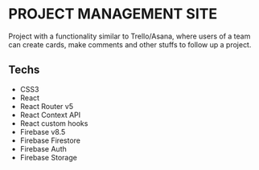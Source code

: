 # PROJECT MANAGEMENT SITE

Project with a functionality similar to Trello/Asana, where users of a team can create cards, make comments and other stuffs to follow up a project.

## Techs

- CSS3
- React
- React Router v5
- React Context API
- React custom hooks
- Firebase v8.5
- Firebase Firestore
- Firebase Auth
- Firebase Storage
